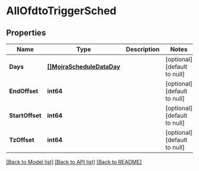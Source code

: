 # AllOfdtoTriggerSched

## Properties
Name | Type | Description | Notes
------------ | ------------- | ------------- | -------------
**Days** | [**[]MoiraScheduleDataDay**](moira.ScheduleDataDay.md) |  | [optional] [default to null]
**EndOffset** | **int64** |  | [optional] [default to null]
**StartOffset** | **int64** |  | [optional] [default to null]
**TzOffset** | **int64** |  | [optional] [default to null]

[[Back to Model list]](../README.md#documentation-for-models) [[Back to API list]](../README.md#documentation-for-api-endpoints) [[Back to README]](../README.md)

